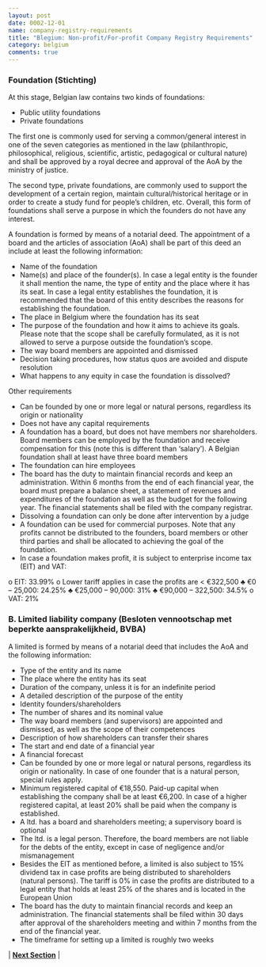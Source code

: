 ```yaml
---
layout: post
date: 0002-12-01
name: company-registry-requirements
title: "Blegium: Non-profit/For-profit Company Registry Requirements"
category: belgium
comments: true
---
```




### Foundation (Stichting)
At this stage, Belgian law contains two kinds of foundations:
- Public utility foundations
- Private foundations

The first one is commonly used for serving a common/general interest in one of the seven categories as mentioned in the law (philanthropic, philosophical, religious, scientific, artistic, pedagogical or cultural nature) and shall be approved by a royal decree and approval of the AoA by the ministry of justice.

The second type, private foundations, are commonly used to support the development of a certain region, maintain cultural/historical heritage or in order to create a study fund for people’s children, etc. Overall, this form of foundations shall serve a purpose in which the founders do not have any interest.

A foundation is formed by means of a notarial deed. The appointment of a board and the articles of association (AoA) shall be part of this deed an include at least the following information:
-	Name of the foundation
-	Name(s) and place of the founder(s). In case a legal entity is the founder it shall mention the name, the type of entity and the place where it has its seat. In case a legal entity establishes the foundation, it is recommended that the board of this entity describes the reasons for establishing the foundation.
-	The place in Belgium where the foundation has its seat
-	The purpose of the foundation and how it aims to achieve its goals. Please note that the scope shall be carefully formulated, as it is not allowed to serve a purpose outside the foundation’s scope.
-	The way board members are appointed and dismissed
-	Decision taking procedures, how status quos are avoided and dispute resolution
-	What happens to any equity in case the foundation is dissolved?

Other requirements
-	Can be founded by one or more legal or natural persons, regardless its origin or nationality
-	Does not have any capital requirements
-	A foundation has a board, but does not have members nor shareholders. Board members can be employed by the foundation and receive compensation for this (note this is different than ‘salary’). A Belgian foundation shall at least have three board members
-	The foundation can hire employees
-	The board has the duty to maintain financial records and keep an administration. Within 6 months from the end of each financial year, the board must prepare a balance sheet, a statement of revenues and expenditures of the foundation as well as the budget for the following year. The financial statements shall be filed with the company registrar.
-	Dissolving a foundation can only be done after intervention by a judge
-	A foundation can be used for commercial purposes. Note that any profits cannot be distributed to the founders, board members or other third parties and shall be allocated to achieving the goal of the foundation.
-	In case a foundation makes profit, it is subject to enterprise income tax (EIT) and VAT:

  o	EIT: 33.99%
  o	Lower tariff applies in case the profits are < €322,500
    ♣	€0 – 25,000: 24.25%
    ♣	€25,000 – 90,000: 31%
    ♣	€90,000 – 322,500: 34.5%
  o	VAT: 21%


### B. Limited liability company (Besloten vennootschap met beperkte aansprakelijkheid, BVBA)
A limited is formed by means of a notarial deed that includes the AoA and the following information:
-	Type of the entity and its name
-	The place where the entity has its seat
-	Duration of the company, unless it is for an indefinite period
-	A detailed description of the purpose of the entity
-	Identity founders/shareholders
-	The number of shares and its nominal value
-	The way board members (and supervisors) are appointed and dismissed, as well as the scope of their competences
-	Description of how shareholders can transfer their shares
-	The start and end date of a financial year
-	A financial forecast
-	Can be founded by one or more legal or natural persons, regardless its origin or nationality. In case of one founder that is a natural person, special rules apply.
-	Minimum registered capital of €18,550. Paid-up capital when establishing the company shall be at least €6,200. In case of a higher registered capital, at least 20% shall be paid when the company is established.
-	A ltd. has a board and shareholders meeting; a supervisory board is optional
-	The ltd. is a legal person. Therefore, the board members are not liable for the debts of the entity, except in case of negligence and/or mismanagement
-	Besides the EIT as mentioned before, a limited is also subject to 15% dividend tax in case profits are being distributed to shareholders (natural persons). The tariff is 0% in case the profits are distributed to a legal entity that holds at least 25% of the shares and is located in the European Union
-	The board has the duty to maintain financial records and keep an administration. The financial statements shall be filed within 30 days after approval of the shareholders meeting and within 7 months from the end of the financial year.
-	The timeframe for setting up a limited is roughly two weeks



| **[Next Section]( https://neo-project.github.io/global-blockchain-compliance-hub//belgium/belgium-team-member-nationality-requirements.html)** |
